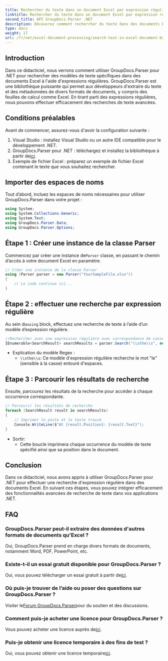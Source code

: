 ```yaml
---
title: Rechercher du texte dans un document Excel par expression régulière
linktitle: Rechercher du texte dans un document Excel par expression régulière
second_title: API GroupDocs.Parser .NET
description: Découvrez comment rechercher du texte dans des documents Excel à l'aide d'expressions régulières avec GroupDocs.Parser pour .NET. Effectuez efficacement des recherches de texte avancées.
type: docs
weight: 17
url: /fr/net/excel-document-processing/search-text-in-excel-document-by-regular-expression/
---
```

## Introduction
Dans ce didacticiel, nous verrons comment utiliser GroupDocs.Parser pour .NET pour rechercher des modèles de texte spécifiques dans des documents Excel à l'aide d'expressions régulières. GroupDocs.Parser est une bibliothèque puissante qui permet aux développeurs d'extraire du texte et des métadonnées de divers formats de documents, y compris des feuilles de calcul comme Excel. En tirant parti des expressions régulières, nous pouvons effectuer efficacement des recherches de texte avancées.
## Conditions préalables
Avant de commencer, assurez-vous d'avoir la configuration suivante :
1. Visual Studio : installez Visual Studio ou un autre IDE compatible pour le développement .NET.
2.  GroupDocs.Parser pour .NET : téléchargez et installez la bibliothèque à partir de[ici](https://releases.groupdocs.com/parser/net/).
3. Exemple de fichier Excel : préparez un exemple de fichier Excel contenant le texte que vous souhaitez rechercher.

## Importer des espaces de noms
Tout d’abord, incluez les espaces de noms nécessaires pour utiliser GroupDocs.Parser dans votre projet :
```csharp
using System;
using System.Collections.Generic;
using System.Text;
using GroupDocs.Parser.Data;
using GroupDocs.Parser.Options;
```
## Étape 1 : Créer une instance de la classe Parser
 Commencez par créer une instance de`Parser` classe, en passant le chemin d’accès à votre document Excel en paramètre.
```csharp
// Créer une instance de la classe Parser
using (Parser parser = new Parser("YourSampleFile.xlsx"))
{
    // Le code continue ici...
}
```
## Étape 2 : effectuer une recherche par expression régulière
 Au sein du`using` block, effectuez une recherche de texte à l’aide d’un modèle d’expression régulière.
```csharp
//Rechercher avec une expression régulière avec correspondance de casse
IEnumerable<SearchResult> searchResults = parser.Search("\\sthe\\s", new SearchOptions(true, false, true));
```
- Explication du modèle Regex :
  - `\\sthe\\s`: Ce modèle d'expression régulière recherche le mot "le" (sensible à la casse) entouré d'espaces.
## Étape 3 : Parcourir les résultats de recherche
Ensuite, parcourez les résultats de la recherche pour accéder à chaque occurrence correspondante.
```csharp
// Parcourir les résultats de recherche
foreach (SearchResult result in searchResults)
{
    // Imprimer le poste et le texte trouvé
    Console.WriteLine($"At {result.Position}: {result.Text}");
}
```
- Sortir:
  - Cette boucle imprimera chaque occurrence du modèle de texte spécifié ainsi que sa position dans le document.

## Conclusion
Dans ce didacticiel, nous avons appris à utiliser GroupDocs.Parser pour .NET pour effectuer une recherche d'expression régulière dans des documents Excel. En suivant ces étapes, vous pouvez intégrer efficacement des fonctionnalités avancées de recherche de texte dans vos applications .NET.

## FAQ
### GroupDocs.Parser peut-il extraire des données d'autres formats de documents qu'Excel ?
Oui, GroupDocs.Parser prend en charge divers formats de documents, notamment Word, PDF, PowerPoint, etc.
### Existe-t-il un essai gratuit disponible pour GroupDocs.Parser ?
 Oui, vous pouvez télécharger un essai gratuit à partir de[ici](https://releases.groupdocs.com/).
### Où puis-je trouver de l’aide ou poser des questions sur GroupDocs.Parser ?
 Visiter le[Forum GroupDocs.Parser](https://forum.groupdocs.com/c/parser/17)pour du soutien et des discussions.
### Comment puis-je acheter une licence pour GroupDocs.Parser ?
 Vous pouvez acheter une licence auprès de[ici](https://purchase.groupdocs.com/buy).
### Puis-je obtenir une licence temporaire à des fins de test ?
 Oui, vous pouvez obtenir une licence temporaire[ici](https://purchase.groupdocs.com/temporary-license/).